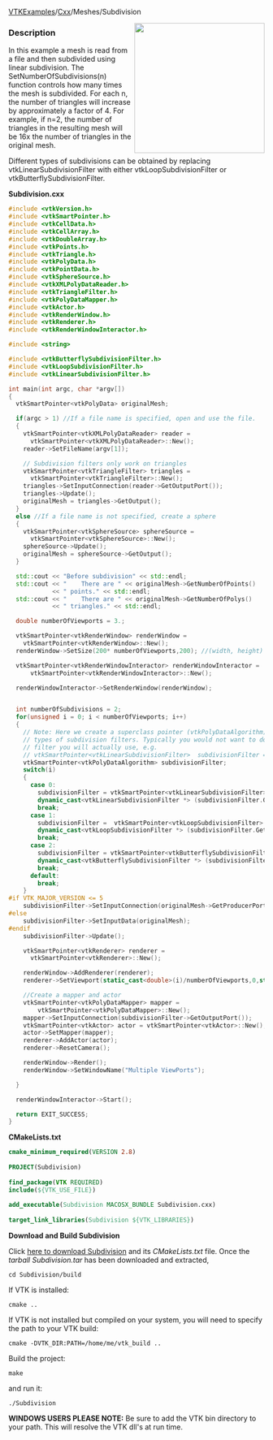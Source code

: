 [VTKExamples](/home/)/[Cxx](/Cxx)/Meshes/Subdivision

<img align="right" src="https://github.com/lorensen/VTKExamples/blob/gh-pages/Testing/Baseline/Meshes/TestSubdivision.png?raw=true" width="256" />

### Description
In this example a mesh is read from a file and then subdivided using linear subdivision.  The SetNumberOfSubdivisions(n) function controls how many times the mesh is subdivided. For each n, the number of triangles will increase by approximately a factor of 4. For example, if n=2, the number of triangles in the resulting mesh will be 16x the number of triangles in the original mesh. 

Different types of subdivisions can be obtained by replacing vtkLinearSubdivisionFilter with either vtkLoopSubdivisionFilter or vtkButterflySubdivisionFilter.

**Subdivision.cxx**
```c++
#include <vtkVersion.h>
#include <vtkSmartPointer.h>
#include <vtkCellData.h>
#include <vtkCellArray.h>
#include <vtkDoubleArray.h>
#include <vtkPoints.h>
#include <vtkTriangle.h>
#include <vtkPolyData.h>
#include <vtkPointData.h>
#include <vtkSphereSource.h>
#include <vtkXMLPolyDataReader.h>
#include <vtkTriangleFilter.h>
#include <vtkPolyDataMapper.h>
#include <vtkActor.h>
#include <vtkRenderWindow.h>
#include <vtkRenderer.h>
#include <vtkRenderWindowInteractor.h>

#include <string>

#include <vtkButterflySubdivisionFilter.h>
#include <vtkLoopSubdivisionFilter.h>
#include <vtkLinearSubdivisionFilter.h>

int main(int argc, char *argv[])
{
  vtkSmartPointer<vtkPolyData> originalMesh;

  if(argc > 1) //If a file name is specified, open and use the file.
  {
    vtkSmartPointer<vtkXMLPolyDataReader> reader =
      vtkSmartPointer<vtkXMLPolyDataReader>::New();
    reader->SetFileName(argv[1]);

    // Subdivision filters only work on triangles
    vtkSmartPointer<vtkTriangleFilter> triangles =
      vtkSmartPointer<vtkTriangleFilter>::New();
    triangles->SetInputConnection(reader->GetOutputPort());
    triangles->Update();
    originalMesh = triangles->GetOutput();
  }
  else //If a file name is not specified, create a sphere
  {
    vtkSmartPointer<vtkSphereSource> sphereSource =
      vtkSmartPointer<vtkSphereSource>::New();
    sphereSource->Update();
    originalMesh = sphereSource->GetOutput();
  }

  std::cout << "Before subdivision" << std::endl;
  std::cout << "    There are " << originalMesh->GetNumberOfPoints()
            << " points." << std::endl;
  std::cout << "    There are " << originalMesh->GetNumberOfPolys()
            << " triangles." << std::endl;

  double numberOfViewports = 3.;

  vtkSmartPointer<vtkRenderWindow> renderWindow =
    vtkSmartPointer<vtkRenderWindow>::New();
  renderWindow->SetSize(200* numberOfViewports,200); //(width, height)

  vtkSmartPointer<vtkRenderWindowInteractor> renderWindowInteractor =
      vtkSmartPointer<vtkRenderWindowInteractor>::New();

  renderWindowInteractor->SetRenderWindow(renderWindow);


  int numberOfSubdivisions = 2;
  for(unsigned i = 0; i < numberOfViewports; i++)
  {
    // Note: Here we create a superclass pointer (vtkPolyDataAlgorithm) so that we can easily instantiate different
    // types of subdivision filters. Typically you would not want to do this, but rather create the pointer to be the type
    // filter you will actually use, e.g.
    // vtkSmartPointer<vtkLinearSubdivisionFilter>  subdivisionFilter = vtkSmartPointer<vtkLinearSubdivisionFilter>::New();
    vtkSmartPointer<vtkPolyDataAlgorithm> subdivisionFilter;
    switch(i)
    {
      case 0:
        subdivisionFilter = vtkSmartPointer<vtkLinearSubdivisionFilter>::New();
        dynamic_cast<vtkLinearSubdivisionFilter *> (subdivisionFilter.GetPointer())->SetNumberOfSubdivisions(numberOfSubdivisions);
        break;
      case 1:
        subdivisionFilter =  vtkSmartPointer<vtkLoopSubdivisionFilter>::New();
        dynamic_cast<vtkLoopSubdivisionFilter *> (subdivisionFilter.GetPointer())->SetNumberOfSubdivisions(numberOfSubdivisions);
        break;
      case 2:
        subdivisionFilter = vtkSmartPointer<vtkButterflySubdivisionFilter>::New();
        dynamic_cast<vtkButterflySubdivisionFilter *> (subdivisionFilter.GetPointer())->SetNumberOfSubdivisions(numberOfSubdivisions);
        break;
      default:
        break;
    }
#if VTK_MAJOR_VERSION <= 5
    subdivisionFilter->SetInputConnection(originalMesh->GetProducerPort());
#else
    subdivisionFilter->SetInputData(originalMesh);
#endif
    subdivisionFilter->Update();

    vtkSmartPointer<vtkRenderer> renderer =
      vtkSmartPointer<vtkRenderer>::New();

    renderWindow->AddRenderer(renderer);
    renderer->SetViewport(static_cast<double>(i)/numberOfViewports,0,static_cast<double>(i+1)/numberOfViewports,1);

    //Create a mapper and actor
    vtkSmartPointer<vtkPolyDataMapper> mapper =
        vtkSmartPointer<vtkPolyDataMapper>::New();
    mapper->SetInputConnection(subdivisionFilter->GetOutputPort());
    vtkSmartPointer<vtkActor> actor = vtkSmartPointer<vtkActor>::New();
    actor->SetMapper(mapper);
    renderer->AddActor(actor);
    renderer->ResetCamera();

    renderWindow->Render();
    renderWindow->SetWindowName("Multiple ViewPorts");

  }

  renderWindowInteractor->Start();

  return EXIT_SUCCESS;
}
```
**CMakeLists.txt**
```cmake
cmake_minimum_required(VERSION 2.8)
 
PROJECT(Subdivision)
 
find_package(VTK REQUIRED)
include(${VTK_USE_FILE})
 
add_executable(Subdivision MACOSX_BUNDLE Subdivision.cxx)
 
target_link_libraries(Subdivision ${VTK_LIBRARIES})
```

**Download and Build Subdivision**

Click [here to download Subdivision](https://github.com/lorensen/VTKWikiExamplesTarballs/raw/master/Subdivision.tar) and its *CMakeLists.txt* file.
Once the *tarball Subdivision.tar* has been downloaded and extracted,
```
cd Subdivision/build 
```
If VTK is installed:
```
cmake ..
```
If VTK is not installed but compiled on your system, you will need to specify the path to your VTK build:
```
cmake -DVTK_DIR:PATH=/home/me/vtk_build ..
```
Build the project:
```
make
```
and run it:
```
./Subdivision
```
**WINDOWS USERS PLEASE NOTE:** Be sure to add the VTK bin directory to your path. This will resolve the VTK dll's at run time.


